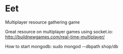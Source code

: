 # Eet

Multiplayer resource gathering game



Great resource on multiplayer games using socket.io: http://buildnewgames.com/real-time-multiplayer/

How to start mongodb: sudo mongod --dbpath shop/db
